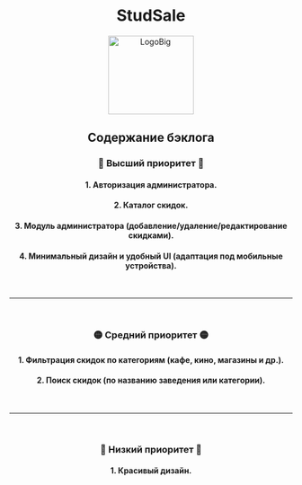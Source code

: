 <h1 align=center>StudSale</h1> 
<div align="center"><img width="152" height="140" alt="LogoBig" src="https://github.com/user-attachments/assets/d422ed64-26f5-49a7-aa5c-57b3d9ae5892" /></div>
<h2 align="center">Содержание бэклога</h2>
<h3 align="center">🔺 Высший приоритет 🔺</h3>
<h4 align="center">1.	Авторизация администратора.</h4>
<h4 align="center">2.	Каталог скидок.</h4>
<h4 align="center">3.	Модуль администратора (добавление/удаление/редактирование скидками).</h4>
<h4 align="center">4.	Минимальный дизайн и удобный UI (адаптация под мобильные устройства).</h4>
<br><hr><br>
<h3 align="center">🟡 Средний приоритет 🟡</h3>
<h4 align="center">1.	Фильтрация скидок по категориям (кафе, кино, магазины и др.).</h4>
<h4 align="center">2.	Поиск скидок (по названию заведения или категории).</h4>
<br><hr><br>
<h3 align="center">🔻 Низкий приоритет 🔻</h3>
<h4 align="center">1.	Красивый дизайн.</h4>
